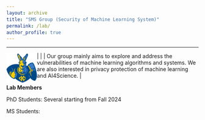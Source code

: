 ```yaml
---
layout: archive
title: "SMS Group (Security of Machine Learning System)"
permalink: /lab/
author_profile: true
---
```


---

<style>
td, th {
   border: none!important;
}
</style>


| <img align="left" src="../images/umkc.png" alt="UMKC"  width="80"/> | | Our group mainly aims to explore and address the vulnerabilities of machine learning algorithms and systems. We are also interested in privacy protection of machine learning and AI4Science.
|




**Lab Members**
<!-- ====== -->

<!-- [Rakib Ul Haque](https://scholar.google.com/citations?user=Le-WWW0AAAAJ&hl=en) received his M.S. degree from University of Chinese Academy of Sciences. He will join SecMLSys as a Ph.D. student. in Spring 2024. He has published several papers on the topic of security and privacy. -->

PhD Students: Several starting from Fall 2024

MS Students:






